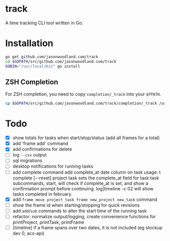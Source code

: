 # track

A time tracking CLI tool written in Go.

# Installation

```sh
go get github.com/jasonwoodland.com/track
cd $GOPATH/src/github.com/jasonwoodland.com/track
GOBIN="/usr/local/bin" go install

```

## ZSH Completion

For ZSH completion, you need to copy `completion/_track` into your `$FPATH`.
```sh
cp $GOPATH/src/github.com/jasonwoodland.com/track/completion/_track /usr/local/share/zsh/site-functions/_track
```

# Todo

- [x] show totals for tasks when start/stop/status (add all frames for a total)
- [x] add 'frame add' command
- [x] add confirmations for delete
- [ ] log `--csv` output
- [ ] sql migrations
- [ ] desktop notifications for running tasks
- [ ] add complete command
        add complete_at date column on task
        usage: t complete [--reset] project task
          sets the complete_at field for task
        task subcommands, start, will check if complete_at is set, and show a
        confirmation prompt before continuing.
        log|timeline -c 02 will show tasks completed in february.
- [x] add `frame move project task frame new_project new_task` command
- [ ] show the frame id when starting/stopping for quick revisions
- [ ] add `add`/`sub` commands to alter the start time of the running task
- [ ] refactor: normalize output/logging, create convenience functions for printProject, printTask, printFrame
- [ ] [timeline] if a frame spans over two dates, it is not included (eg stockup dev 0, acs-api)
